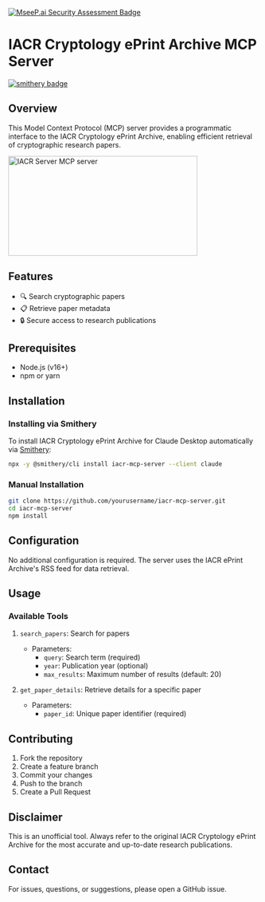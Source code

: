 [![MseeP.ai Security Assessment Badge](https://mseep.net/pr/doomdagadiggiedahdah-iacr-mcp-server-badge.png)](https://mseep.ai/app/doomdagadiggiedahdah-iacr-mcp-server)

# IACR Cryptology ePrint Archive MCP Server

[![smithery badge](https://smithery.ai/badge/iacr-mcp-server)](https://smithery.ai/server/iacr-mcp-server)

## Overview

This Model Context Protocol (MCP) server provides a programmatic interface to the IACR Cryptology ePrint Archive, enabling efficient retrieval of cryptographic research papers.

<a href="https://glama.ai/mcp/servers/e2oh3a96de"><img width="380" height="200" src="https://glama.ai/mcp/servers/e2oh3a96de/badge" alt="IACR Server MCP server" /></a>

## Features

- 🔍 Search cryptographic papers
- 📋 Retrieve paper metadata
- 🔒 Secure access to research publications

## Prerequisites

- Node.js (v16+)
- npm or yarn

## Installation

### Installing via Smithery

To install IACR Cryptology ePrint Archive for Claude Desktop automatically via [Smithery](https://smithery.ai/server/iacr-mcp-server):

```bash
npx -y @smithery/cli install iacr-mcp-server --client claude
```

### Manual Installation
```bash
git clone https://github.com/yourusername/iacr-mcp-server.git
cd iacr-mcp-server
npm install
```

## Configuration

No additional configuration is required. The server uses the IACR ePrint Archive's RSS feed for data retrieval.

## Usage

### Available Tools

1. `search_papers`: Search for papers
   - Parameters:
     - `query`: Search term (required)
     - `year`: Publication year (optional)
     - `max_results`: Maximum number of results (default: 20)

2. `get_paper_details`: Retrieve details for a specific paper
   - Parameters:
     - `paper_id`: Unique paper identifier (required)

## Contributing

1. Fork the repository
2. Create a feature branch
3. Commit your changes
4. Push to the branch
5. Create a Pull Request

## Disclaimer

This is an unofficial tool. Always refer to the original IACR Cryptology ePrint Archive for the most accurate and up-to-date research publications.

## Contact

For issues, questions, or suggestions, please open a GitHub issue.
